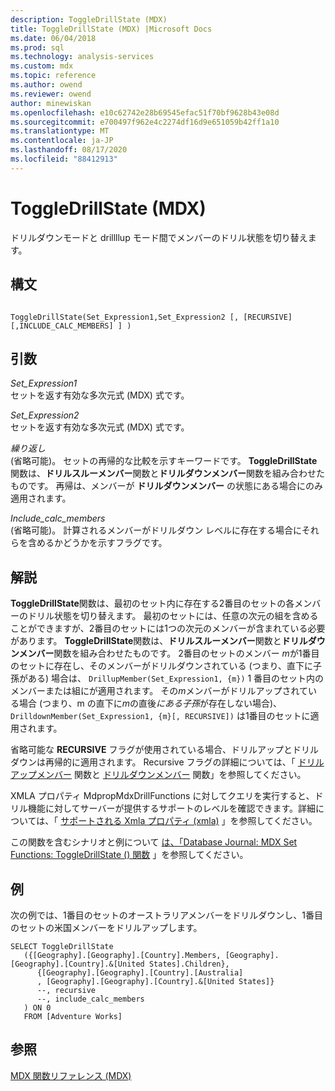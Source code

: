 ```yaml
---
description: ToggleDrillState (MDX)
title: ToggleDrillState (MDX) |Microsoft Docs
ms.date: 06/04/2018
ms.prod: sql
ms.technology: analysis-services
ms.custom: mdx
ms.topic: reference
ms.author: owend
ms.reviewer: owend
author: minewiskan
ms.openlocfilehash: e10c62742e28b69545efac51f70bf9628b43e08d
ms.sourcegitcommit: e700497f962e4c2274df16d9e651059b42ff1a10
ms.translationtype: MT
ms.contentlocale: ja-JP
ms.lasthandoff: 08/17/2020
ms.locfileid: "88412913"
---
```

# <a name="toggledrillstate-mdx"></a>ToggleDrillState (MDX)


  ドリルダウンモードと drillllup モード間でメンバーのドリル状態を切り替えます。  
  
## <a name="syntax"></a>構文  
  
```  
  
ToggleDrillState(Set_Expression1,Set_Expression2 [, [RECURSIVE] [,INCLUDE_CALC_MEMBERS] ] )  
```  
  
## <a name="arguments"></a>引数  
 *Set_Expression1*  
 セットを返す有効な多次元式 (MDX) 式です。  
  
 *Set_Expression2*  
 セットを返す有効な多次元式 (MDX) 式です。  
  
 *繰り返し*  
 (省略可能)。 セットの再帰的な比較を示すキーワードです。 **ToggleDrillState**関数は、**ドリルスルーメンバー**関数と**ドリルダウンメンバー**関数を組み合わせたものです。 再帰は、メンバーが **ドリルダウンメンバー** の状態にある場合にのみ適用されます。  
  
 *Include_calc_members*  
 (省略可能)。 計算されるメンバーがドリルダウン レベルに存在する場合にそれらを含めるかどうかを示すフラグです。  
  
## <a name="remarks"></a>解説  
 **ToggleDrillState**関数は、最初のセット内に存在する2番目のセットの各メンバーのドリル状態を切り替えます。 最初のセットには、任意の次元の組を含めることができますが、2番目のセットには1つの次元のメンバーが含まれている必要があります。 **ToggleDrillState**関数は、**ドリルスルーメンバー**関数と**ドリルダウンメンバー**関数を組み合わせたものです。 2番目のセットのメンバー *m*が1番目のセットに存在し、そのメンバーがドリルダウンされている (つまり、直下に子孫がある) 場合は、 `DrillupMember(Set_Expression1, {m})` 1 番目のセット内のメンバーまたは組にが適用されます。 その*m*メンバーがドリルアップされている場合 (つまり、m の直下に*m*の直後*にある子孫*が存在しない場合)、 `DrilldownMember(Set_Expression1, {m}[, RECURSIVE])` は1番目のセットに適用されます。  
  
 省略可能な **RECURSIVE** フラグが使用されている場合、ドリルアップとドリルダウンは再帰的に適用されます。 Recursive フラグの詳細については、「 [ドリルアップメンバー](../mdx/drillupmember-mdx.md) 関数と [ドリルダウンメンバー](../mdx/drilldownmember-mdx.md) 関数」を参照してください。  
  
 XMLA プロパティ MdpropMdxDrillFunctions に対してクエリを実行すると、ドリル機能に対してサーバーが提供するサポートのレベルを確認できます。詳細については、「 [サポートされる Xmla プロパティ &#40;xmla&#41;](https://docs.microsoft.com/analysis-services/xmla/xml-elements-properties/propertylist-element-supported-xmla-properties) 」を参照してください。  
  
 この関数を含むシナリオと例について [は、「Database Journal: MDX Set Functions: ToggleDrillState () 関数](https://go.microsoft.com/fwlink/?LinkId=517759) 」を参照してください。  
  
## <a name="example"></a>例  
 次の例では、1番目のセットのオーストラリアメンバーをドリルダウンし、1番目のセットの米国メンバーをドリルアップします。  
  
```  
SELECT ToggleDrillState  
   ({[Geography].[Geography].[Country].Members, [Geography].[Geography].[Country].&[United States].Children},  
      {[Geography].[Geography].[Country].[Australia]  
      , [Geography].[Geography].[Country].&[United States]}  
      --, recursive  
      --, include_calc_members  
   ) ON 0  
   FROM [Adventure Works]  
```  
  
## <a name="see-also"></a>参照  
 [MDX 関数リファレンス &#40;MDX&#41;](../mdx/mdx-function-reference-mdx.md)  
  
  

